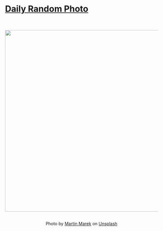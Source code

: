 # [Daily Random Photo](https://www.dailyrandomphoto.com/)

<div align="center">
  <br>
  <br>
  <a href="https://www.dailyrandomphoto.com/p/2023/2023-10-28/"><img src="https://images.unsplash.com/photo-1696789990785-56cf9ef84c89?crop=entropy&cs=tinysrgb&fit=max&fm=jpg&ixid=M3w3NzUwOHwwfDF8cmFuZG9tfHx8fHx8fHx8MTY5ODQ1Mjg0MHw&ixlib=rb-4.0.3&q=80&w=1080" width="600px"></a>
  <br>
  <br>
  <p class="has-text-grey">Photo by <a href="https://unsplash.com/@martys111?utm_source=Daily%20Random%20Photo&amp;utm_medium=referral" target="_blank" rel="noopener noreferrer">Martin Marek</a> on <a href="https://unsplash.com/photos/a-view-of-the-wing-of-an-airplane-in-the-sky-oBEKH3gQnQM?utm_source=Daily%20Random%20Photo&amp;utm_medium=referral" target="_blank" rel="noopener noreferrer">Unsplash</a></p>
</div>
